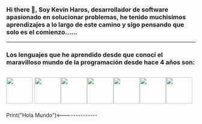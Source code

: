 ### Hi there 👋, Soy Kevin Haros, desarrollador de software apasionado en solucionar problemas, he tenido muchisimos aprendizajes a lo largo de este camino y sigo pensando que solo es el comienzo......
---
### Los lenguajes que he aprendido desde que conocí el maravilloso mundo de la programación desde hace 4 años son:
<img src="https://cdn.jsdelivr.net/gh/devicons/devicon@latest/icons/python/python-original.svg" style="width:70px;" /> <img src="https://cdn.jsdelivr.net/gh/devicons/devicon@latest/icons/javascript/javascript-original.svg" style="width:70px;" /><img src="https://cdn.jsdelivr.net/gh/devicons/devicon@latest/icons/html5/html5-original.svg" style="width:70px;" /><img src="https://cdn.jsdelivr.net/gh/devicons/devicon@latest/icons/css3/css3-original.svg" style="width:70px;" /><img src="https://cdn.jsdelivr.net/gh/devicons/devicon@latest/icons/mysql/mysql-original-wordmark.svg" style="width:70px;" /><img src="https://cdn.jsdelivr.net/gh/devicons/devicon@latest/icons/php/php-original.svg" style="width:70px;" /><img src="https://cdn.jsdelivr.net/gh/devicons/devicon@latest/icons/kotlin/kotlin-original.svg" style="width:70px;"  />
---

<!--
**KeviinZyo/KeviinZyo** is a ✨ _special_ ✨ repository because its `README.md` (this file) appears on your GitHub profile.

Here are some ideas to get you started:

- 🔭 I’m currently working on improve my programming skills
- 🌱 I’m currently learning python
- 👯 I’m looking to collaborate on software companies
- 🤔 I’m looking for help with web development
- 💬 Ask me about chess and Mixed Martial Arts
- 📫 How to reach me: @kviin.08 on instagram
- 😄 Pronouns: ... Zyo
- ⚡ Fun fact: ... 4 years ago, I wanted to be an architect
------------> Print("Hola Mundo")<--------------
	
